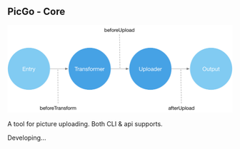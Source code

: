 ## PicGo - Core

![](https://raw.githubusercontent.com/Molunerfinn/test/master/picgo/picgo-core.jpg)

A tool for picture uploading. Both CLI & api supports.

Developing...

<!-- ## Installation -->

<!-- ```bash
npm install picgo -g
``` -->

<!-- ## Configuration

> PicGo uses `SM.MS` as the default upload pic-bed.

### Change default pic-bed

```bash
picgo config set picbed 'weibo'
```

## Usage

### 1. Upload a picture in clipboard

```bash
picgo
```

### 2. Upload a picture from path

```bash
picgo --path=/xxx/xx/xx.jpg
``` -->
